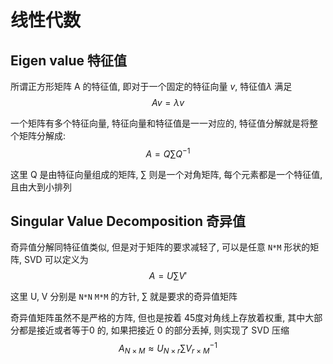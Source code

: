 # 线性代数  



## Eigen value 特征值  

所谓正方形矩阵 A 的特征值, 即对于一个固定的特征向量 $v$, 特征值$\lambda$ 满足
$$Av=\lambda v$$

一个矩阵有多个特征向量, 特征向量和特征值是一一对应的, 特征值分解就是将整个矩阵分解成:
$$A=Q\sum Q^{-1}$$

这里 Q 是由特征向量组成的矩阵, $\sum$ 则是一个对角矩阵, 每个元素都是一个特征值, 且由大到小排列  


## Singular Value Decomposition  奇异值 

奇异值分解同特征值类似, 但是对于矩阵的要求减轻了, 可以是任意 `N*M` 形状的矩阵, SVD 可以定义为
$$A=U\sum V'$$

这里 U, V 分别是 `N*N` `M*M` 的方针, $\sum$ 就是要求的奇异值矩阵 

奇异值矩阵虽然不是严格的方阵, 但也是按着 45度对角线上存放着权重, 其中大部分都是接近或者等于0 的, 如果把接近 0 的部分丢掉, 则实现了 SVD 压缩
$$A_{N\times M}\approx U_{N\times r}\sum V_{r\times M}^{-1}$$
 